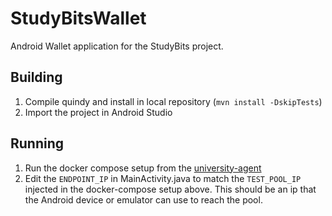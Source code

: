 # StudyBitsWallet

Android Wallet application for the StudyBits project.

## Building

1. Compile quindy and install in local repository (`mvn install -DskipTests`)
2. Import the project in Android Studio


## Running
1. Run the docker compose setup from the [university-agent](https://github.com/Quintor/StudyBits)
2. Edit the `ENDPOINT_IP` in MainActivity.java to match the `TEST_POOL_IP` injected in the docker-compose setup above.
   This should be an ip that the Android device or emulator can use to reach the pool.

